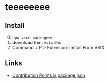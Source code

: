 # teeeeeeee

## Install

0. `npx vsce package`∞
1. download the `.vsix` file.
2. Command + P > Extension: Install From VSIX

## Links

- [Contribution Points in package.json](https://code.visualstudio.com/api/references/contribution-points)
